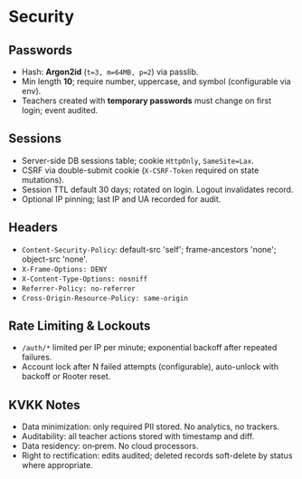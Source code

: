 # Security

## Passwords
- Hash: **Argon2id** (`t=3, m=64MB, p=2`) via passlib.
- Min length **10**; require number, uppercase, and symbol (configurable via env).
- Teachers created with **temporary passwords** must change on first login; event audited.

## Sessions
- Server-side DB sessions table; cookie `HttpOnly`, `SameSite=Lax`.
- CSRF via double-submit cookie (`X-CSRF-Token` required on state mutations).
- Session TTL default 30 days; rotated on login. Logout invalidates record.
- Optional IP pinning; last IP and UA recorded for audit.

## Headers
- `Content-Security-Policy`: default-src 'self'; frame-ancestors 'none'; object-src 'none'.
- `X-Frame-Options: DENY`
- `X-Content-Type-Options: nosniff`
- `Referrer-Policy: no-referrer`
- `Cross-Origin-Resource-Policy: same-origin`

## Rate Limiting & Lockouts
- `/auth/*` limited per IP per minute; exponential backoff after repeated failures.
- Account lock after N failed attempts (configurable), auto-unlock with backoff or Rooter reset.

## KVKK Notes
- Data minimization: only required PII stored. No analytics, no trackers.
- Auditability: all teacher actions stored with timestamp and diff.
- Data residency: on‑prem. No cloud processors.
- Right to rectification: edits audited; deleted records soft-delete by status where appropriate.

